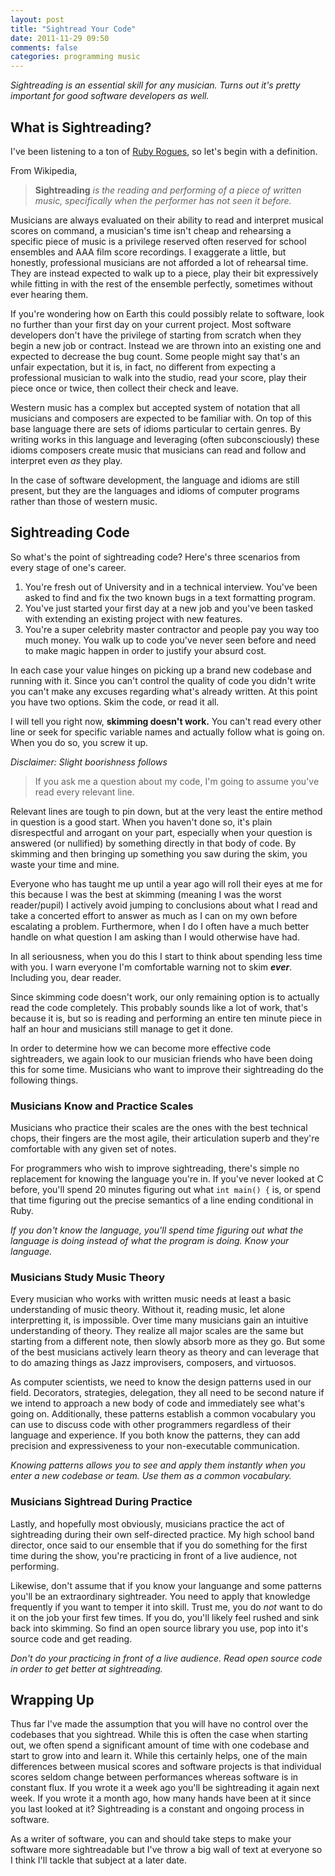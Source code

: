 ```yaml
---
layout: post
title: "Sightread Your Code"
date: 2011-11-29 09:50
comments: false
categories: programming music
---
```


*Sightreading is an essential skill for any musician. Turns out it's pretty
important for good software developers as well.*

## What is Sightreading? ##

I've been listening to a ton of [Ruby Rogues][1], so let's begin with a
definition.

From Wikipedia,

>  __Sightreading__ *is the reading and performing of a piece of written music,
> specifically when the performer has not seen it before.*

Musicians are always evaluated on their ability to read and interpret musical
scores on command, a musician's time isn't cheap and rehearsing a specific piece
of music is a privilege reserved often reserved for school ensembles and AAA
film score recordings. I exaggerate a little, but honestly, professional
musicians are not afforded a lot of rehearsal time. They are instead expected to
walk up to a piece, play their bit expressively while fitting in with the rest
of the ensemble perfectly, sometimes without ever hearing them.

If you're wondering how on Earth this could possibly relate to software, look no
further than your first day on your current project. Most software developers
don't have the privilege of starting from scratch when they begin a new job or
contract.  Instead we are thrown into an existing one and expected to decrease
the bug count. Some people might say that's an unfair expectation, but it is, in
fact, no different from expecting a professional musician to walk into the
studio, read your score, play their piece once or twice, then collect their
check and leave.

Western music has a complex but accepted system of notation that all musicians
and composers are expected to be familiar with. On top of this base language
there are sets of idioms particular to certain genres. By writing works in this
language and leveraging (often subconsciously) these idioms composers create
music that musicians can read and follow and interpret even *as* they play.

In the case of software development, the language and idioms are still present,
but they are the languages and idioms of computer programs rather than those of
western music.

## Sightreading Code ##

So what's the point of sightreading code? Here's three scenarios from every
stage of one's career.

1. You're fresh out of University and in a technical interview. You've been
	 asked to find and fix the two known bugs in a text formatting program.
2. You've just started your first day at a new job and you've been tasked with
	 extending an existing project with new features.
3. You're a super celebrity master contractor and people pay you way too much
	 money. You walk up to code you've never seen before and need to make magic
	 happen in order to justify your absurd cost.

In each case your value hinges on picking up a brand new codebase and running
with it. Since you can't control the quality of code you didn't write you can't
make any excuses regarding what's already written. At this point you have two
options. Skim the code, or read it all.

I will tell you right now, __skimming doesn't work.__ You can't read every other
line or seek for specific variable names and actually follow what is going on.
When you do so, you screw it up.

*Disclaimer: Slight boorishness follows*
> If you ask me a question about my code, I'm going to assume you've read every
> relevant line.

Relevant lines are tough to pin down, but at the very least the entire method in
question is a good start. When you haven't done so, it's plain disrespectful and
arrogant on your part, especially when your question is answered (or nullified)
by something directly in that body of code. By skimming and then bringing up
something you saw during the skim, you waste your time and mine.

Everyone who has taught me up until a year ago will roll their eyes at me for
this because I was the best at skimming (meaning I was the worst reader/pupil) I
actively avoid jumping to conclusions about what I read and take a concerted
effort to answer as much as I can on my own before escalating a problem.
Furthermore, when I do I often have a much better handle on what question I am
asking than I would otherwise have had.

In all seriousness, when you do this I start to think about spending less time
with you. I warn everyone I'm comfortable warning not to skim ___ever___.
Including you, dear reader.

Since skimming code doesn't work, our only remaining option is to actually read
the code completely. This probably sounds like a lot of work, that's because it
is, but so is reading and performing an entire ten minute piece in half an hour
and musicians still manage to get it done.

In order to determine how we can become more effective code sightreaders, we
again look to our musician friends who have been doing this for some time.
Musicians who want to improve their sightreading do the following things.

### Musicians Know and Practice Scales ###

Musicians who practice their scales are the ones with the best technical chops,
their fingers are the most agile, their articulation superb and they're
comfortable with any given set of notes.

For programmers who wish to improve sightreading, there's simple no replacement
for knowing the language you're in. If you've never looked at C before, you'll
spend 20 minutes figuring out what `int main() {` is, or spend that time
figuring out the precise semantics of a line ending conditional in Ruby.

*If you don't know the language, you'll spend time figuring out what the
language is doing instead of what the program is doing. Know your language.*

### Musicians Study Music Theory ###

Every musician who works with written music needs at least a basic understanding
of music theory. Without it, reading music, let alone interpretting it, is
impossible. Over time many musicians gain an intuitive understanding of theory.
They realize all major scales are the same but starting from a different note,
then slowly absorb more as they go. But some of the best musicians actively
learn theory as theory and can leverage that to do amazing things as Jazz
improvisers, composers, and virtuosos.

As computer scientists, we need to know the design patterns used in our field.
Decorators, strategies, delegation, they all need to be second nature if we
intend to approach a new body of code and immediately see what's going on.
Additionally, these patterns establish a common vocabulary you can use to
discuss code with other programmers regardless of their language and experience.
If you both know the patterns, they can add precision and expressiveness to your
non-executable communication.

*Knowing patterns allows you to see and apply them instantly when you enter a
new codebase or team. Use them as a common vocabulary.*

### Musicians Sightread During Practice ###

Lastly, and hopefully most obviously, musicians practice the act of sightreading
during their own self-directed practice. My high school band director, once said
to our ensemble that if you do something for the first time during the show,
you're practicing in front of a live audience, not performing.

Likewise, don't assume that if you know your languange and some patterns you'll
be an extraordinary sightreader. You need to apply that knowledge frequently if
you want to temper it into skill. Trust me, you do *not* want to do it on the
job your first few times. If you do, you'll likely feel rushed and sink back
into skimming. So find an open source library you use, pop into it's source code
and get reading.

*Don't do your practicing in front of a live audience. Read open source code in
order to get better at sightreading.*

## Wrapping Up ##

Thus far I've made the assumption that you will have no control over the
codebases that you sightread. While this is often the case when starting out,
we often spend a significant amount of time with one codebase and start to grow
into and learn it. While this certainly helps, one of the main differences
between musical scores and software projects is that individual scores seldom
change between performances whereas software is in constant flux. If you wrote
it a week ago you'll be sightreading it again next week. If you wrote it a month
ago, how many hands have been at it since you last looked at it? Sightreading is
a constant and ongoing process in software.

As a writer of software, you can and should take steps to make your software
more sightreadable but I've throw a big wall of text at everyone so I think
I'll tackle that subject at a later date.

[1]: http://rubyrogues.com
